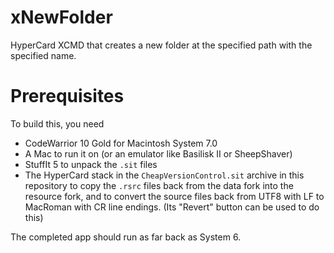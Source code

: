 # xNewFolder
HyperCard XCMD that creates a new folder at the specified path with the specified name.

# Prerequisites
To build this, you need

* CodeWarrior 10 Gold for Macintosh System 7.0
* A Mac to run it on (or an emulator like Basilisk II or SheepShaver)
* StuffIt 5 to unpack the `.sit` files
* The HyperCard stack in the `CheapVersionControl.sit` archive in this repository
  to copy the `.rsrc` files back from the data fork into the resource fork, and
  to convert the source files back from UTF8 with LF to MacRoman with CR line endings.
  (Its "Revert" button can be used to do this)

The completed app should run as far back as System 6.
